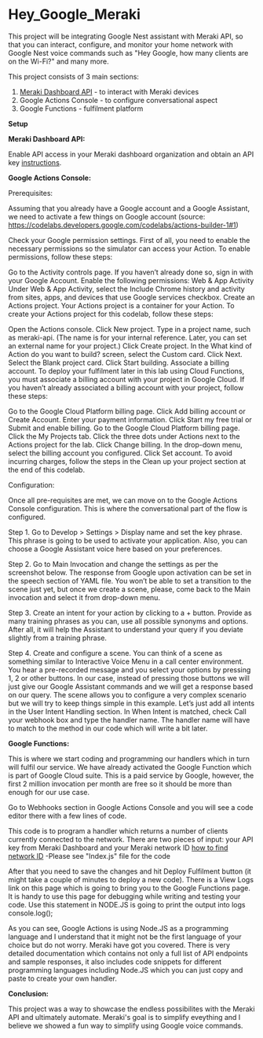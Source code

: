 # Hey_Google_Meraki
This project will be integrating Google Nest assistant with Meraki API, so that you can interact, configure, and monitor your home network with Google Nest voice commands such as "Hey Google, how many clients are on the Wi-Fi?" and many more.

This project consists of 3 main sections:
  1. [Meraki Dashboard API](https://developer.cisco.com/meraki/api-latest/) - to interact with Meraki devices 
  2. Google Actions Console - to configure conversational aspect
  3. Google Functions - fulfilment platform 
 
 **Setup** 

**Meraki Dashboard API:**

Enable API access in your Meraki dashboard organization and obtain an API key [instructions](https://documentation.meraki.com/General_Administration/Other_Topics/Cisco_Meraki_Dashboard_API/).


**Google Actions Console:**

Prerequisites:

Assuming that you already have a Google account and a Google Assistant, we need to activate a few things on Google account (source: https://codelabs.developers.google.com/codelabs/actions-builder-1#1)

Check your Google permission settings. First of all, you need to enable the necessary permissions so the simulator can access your Action. To enable permissions, follow these steps:

Go to the Activity controls page.
If you haven’t already done so, sign in with your Google Account.
Enable the following permissions:
Web & App Activity
Under Web & App Activity, select the Include Chrome history and activity from sites, apps, and devices that use Google services checkbox.
Create an Actions project. Your Actions project is a container for your Action. To create your Actions project for this codelab, follow these steps:

Open the Actions console.
Click New project.
Type in a project name, such as meraki-api. (The name is for your internal reference. Later, you can set an external name for your project.)
Click Create project.
In the What kind of Action do you want to build? screen, select the Custom card.
Click Next.
Select the Blank project card.
Click Start building.
Associate a billing account. To deploy your fulfilment later in this lab using Cloud Functions, you must associate a billing account with your project in Google Cloud. If you haven’t already associated a billing account with your project, follow these steps:

Go to the Google Cloud Platform billing page.
Click Add billing account or Create Account.
Enter your payment information.
Click Start my free trial or Submit and enable billing.
Go to the Google Cloud Platform billing page.
Click the My Projects tab.
Click the three dots under Actions next to the Actions project for the lab.
Click Change billing.
In the drop-down menu, select the billing account you configured. Click Set account.
To avoid incurring charges, follow the steps in the Clean up your project section at the end of this codelab.

Configuration:

Once all pre-requisites are met, we can move on to the Google Actions Console configuration. This is where the conversational part of the flow is configured.

Step 1. Go to Develop > Settings > Display name and set the key phrase. This phrase is going to be used to activate your application. Also, you can choose a Google Assistant voice here based on your preferences.

Step 2. Go to Main Invocation and change the settings as per the screenshot below. The response from Google upon activation can be set in the speech section of YAML file. You won’t be able to set a transition to the scene just yet, but once we create a scene, please, come back to the Main invocation and select it from drop-down menu.

Step 3. Create an intent for your action by clicking to a + button. Provide as many training phrases as you can, use all possible synonyms and options. After all, it will help the Assistant to understand your query if you deviate slightly from a training phrase.

Step 4. Create and configure a scene. You can think of a scene as something similar to Interactive Voice Menu in a call center environment. You hear a pre-recorded message and you select your options by pressing 1, 2 or other buttons. In our case, instead of pressing those buttons we will just give our Google Assistant commands and we will get a response based on our query. The scene allows you to configure a very complex scenario but we will try to keep things simple in this example. Let’s just add all intents in the User Intent Handling section. In When Intent is matched, check Call your webhook box and type the handler name. The handler name will have to match to the method in our code which will write a bit later.


**Google Functions:**

This is where we start coding and programming our handlers which in turn will fulfil our service. We have already activated the Google Function which is part of Google Cloud suite. This is a paid service by Google, however, the first 2 million invocation per month are free so it should be more than enough for our use case.

Go to Webhooks section in Google Actions Console and you will see a code editor there with a few lines of code.

This code is to program a handler which returns a number of clients currently connected to the network. There are two pieces of input: your API key from Meraki Dashboard and your Meraki network ID [how to find network ID](https://developer.cisco.com/meraki/api-latest/#!getting-started/find-your-network-id)
  -Please see "Index.js" file for the code
  

After that you need to save the changes and hit Deploy Fulfilment button (it might take a couple of minutes to deploy a new code). There is a View Logs link on this page which is going to bring you to the Google Functions page. It is handy to use this page for debugging while writing and testing your code. Use this statement in NODE.JS is going to print the output into logs console.log();

As you can see, Google Actions is using Node.JS as a programming language and I understand that it might not be the first language of your choice but do not worry. Meraki have got you covered. There is very detailed documentation which contains not only a full list of API endpoints and sample responses, it also includes code snippets for different programming languages including Node.JS which you can just copy and paste to create your own handler.



**Conclusion:**

This project was a way to showcase the endless possibilites with the Meraki API and ultimately automate. Meraki's goal is to simplify eveything and I believe we showed a fun way to simplify using Google voice commands.
